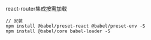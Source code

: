 react-router集成按需加载

```
// 安装
npm install @babel/preset-react @babel/preset-env -S
npm install @babel/core babel-loader -S
```
